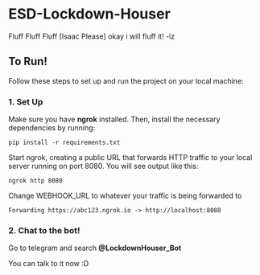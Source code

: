# ESD-Lockdown-Houser

Fluff Fluff Fluff [Isaac Please]
okay i will fluff it! -iz

## To Run!

Follow these steps to set up and run the project on your local machine:

### 1. Set Up
Make sure you have **ngrok** installed. Then, install the necessary dependencies by running:

```
pip install -r requirements.txt
```

Start ngrok, creating a public URL that forwards HTTP traffic to your local server running on port 8080. You will see output like this:

```
ngrok http 8080
```
Change WEBHOOK_URL to whatever your traffic is being forwarded to 
```
Forwarding https://abc123.ngrok.io -> http://localhost:8080
```
### 2. Chat to the bot!

Go to telegram and search **@LockdownHouser_Bot**

You can talk to it now :D
